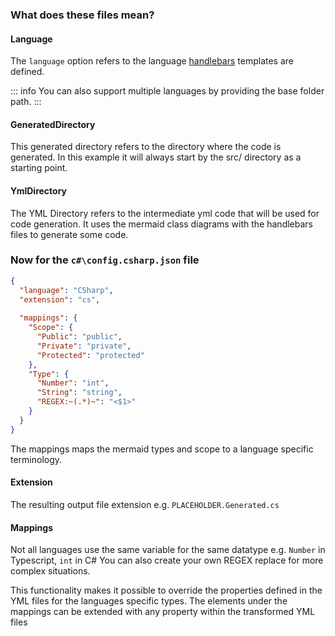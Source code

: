 
### What does these files mean?

#### Language

The `language` option refers to the language [handlebars](https://handlebarsjs.com/) templates are defined.

::: info
You can also support multiple languages by providing the base folder path.
:::

#### GeneratedDirectory

This generated directory refers to the directory where the code is generated. In this example it will always start by the src/ directory as a starting point.

#### YmlDirectory

The YML Directory refers to the intermediate yml code that will be used for code generation.
It uses the mermaid class diagrams with the handlebars files to generate some code.

### Now for the `c#\config.csharp.json` file

```json
{
  "language": "CSharp",
  "extension": "cs",
  
  "mappings": {
    "Scope": {
      "Public": "public",
      "Private": "private",
      "Protected": "protected"
    },
    "Type": {
      "Number": "int",
      "String": "string",
      "REGEX:~(.*)~": "<$1>"
    }
  }
}
```
The mappings maps the mermaid types and scope to a language specific terminology.

#### Extension

The resulting output file extension e.g.
`PLACEHOLDER.Generated.cs`

#### Mappings

Not all languages use the same variable for the same datatype e.g. 
`Number` in Typescript,
`int` in C#
You can also create your own REGEX replace for more complex situations.


This functionality makes it possible to override the properties defined in the YML files for the languages specific types. 
The elements under the mappings can be extended with any property within the transformed YML files

